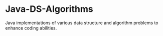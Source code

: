 # Java-DS-Algorithms
 Java implementations of various data structure and algorithm problems to enhance coding abilities.
